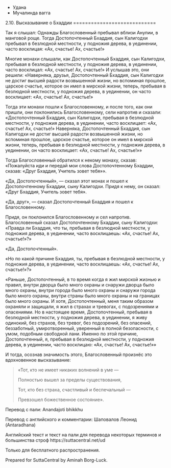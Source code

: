 









* Удана
* Мучалинда вагга


2\.10\. Высказывание о Бхаддии
\=\=\=\=\=\=\=\=\=\=\=\=\=\=\=\=\=\=\=\=\=\=\=\=\=\=\=\=



Так я слышал: Однажды Благословенный пребывал вблизи Анупии, в манговой роще\. Тогда Достопочтенный Бхаддия, сын Калигодхи пребывал в безлюдной местности, у подножия дерева, в уединении, часто восклицая: «Aх, счастье\! Ах, счастье\!»


Многие монахи слышали, как Достопочтенный Бхаддия, сын Калигодхи, пребывая в безлюдной местности, у подножия дерева, в уединении, часто восклицал: «Aх, счастье\! Ах, счастье\!» И услышав это, они решили: «Наверняка, друзья, Достопочтенный Бхаддия, сын Калигодхи не достиг высшей радости возвышенной жизни, но вспоминая прошлое, царское счастье, которое он имел в мирской жизни, теперь, пребывая в безлюдной местности, у подножия дерева, в уединении, он часто восклицает: «Aх, счастье\! Ах, счастье\!»


Тогда эти монахи пошли к Благословенному, и после того, как они пришли, они поклонились Благословенному, сели напротив и сказали: «Достопочтенный Бхаддия, сын Калигодхи, пребывая в безлюдной местности, у подножия дерева, в уединении, часто восклицает: «Ах, счастье\! Ах, счастье\!» Наверняка, Достопочтенный Бхаддия, сын Калигодхи не достиг высшей радости возвышенной жизни, но вспоминая прошлое, царское счастье, которое он имел в мирской жизни, теперь, пребывая в безлюдной местности, у подножия дерева, в уединении, он часто восклицает: «Aх, счастье\! Ах, счастье\!»»


Тогда Благословенный обратился к некому монаху, сказав: «Пожалуйста иди и передай мои слова Достопочтенному Бхаддии, сказав: «Друг Бхаддия, Учитель зовет тебя»»\.


«Да, Достопочтенный», — сказал этот монах и пошел к Достопочтенному Бхаддии, сыну Калигодхи\. Придя к нему, он сказал: «Друг Бхаддия, Учитель зовет тебя»\.


«Да, друг», — сказал Достопочтенный Бхаддия и пошел к Благословенному\.


Придя, он поклонился Благословенному и сел напротив\. Благословенный сказал Достопочтенному Бхаддии, сыну Калигодхи: «Правда ли Бхаддия, что ты, пребывая в безлюдной местности, у подножия дерева, в уединении, часто восклицаешь: «Ах, счастье\! Ах, счастье\!»?»


«Да, Достопочтенный»\.


«Но по какой причине Бхаддия, ты, пребывая в безлюдной местности, у подножия дерева, в уединении, часто восклицаешь: «Ах, счастье\! Ах, счастье\!»?»


«Раньше, Достопочтенный, в то время когда я жил мирской жизнью и правил, внутри дворца было много охраны и снаружи дворца было много охраны, внутри города было много охраны и снаружи города было много охраны, внутри страны было много охраны и на границах было много охраны\. И хотя, Достопочтенный, меня таким образом охраняли и защищали, я жил в страхах и тревогах, с подозрениями и опасениями\. Но в настоящее время, Достопочтенный, пребывая в безлюдной местности, у подножия дерева, в уединении, я живу одинокий, без страхов, без тревог, без подозрений, без опасений, беззаботный, умиротворенный, уверенный в полной безопасности, с умом, подобным свободной лани\. Именно по этой причине, Достопочтенный, я, пребывая в безлюдной местности, у подножия дерева, в уединении, часто восклицаю: «Ах, счастье\! Ах, счастье\!»»


И тогда, осознав значимость этого, Благословенный произнёс это вдохновенное высказывание:



> «Тот, кто не имеет никаких волнений в уме —  
> 
> Полностью вышел за пределы существования,  
> 
> Тот, кто без страха, счастливый и беспечальный —  
> 
> Превзошел божественное состояние»\.



Перевод с пали: Anandajoti bhikkhu


Перевод с английского и комментарии: Шаповалов Леонид \(Antaradhana\)


Английский текст и текст на пали для перевода некоторых терминов и большинства строф https://suttacentral\.net/ud


  

Только для бесплатного распространения\.


  

Prepared for SuttaCentral by Aminah Borg\-Luck\.






